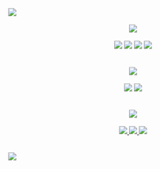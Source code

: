 <img src="https://sun9-80.userapi.com/impg/JZaZj7BfrN33x8NtB1bH_WBFCyIlgkXwswMaXA/OWtM8sdRiCo.jpg?size=2000x40&quality=96&sign=633ed80d7c13defcddec353e11f79d5b&type=album" />
<br><br>
<div align="center">
  <img src="https://psv4.userapi.com/c235131/u399214939/docs/d17/6263ba1f5942/TECHNOLOGIES_AND_TOOLS.png?extra=cDhCWmXhZOXTTWunHZtRaVQtlqlVhAL54ZzG5we0K7rmA1HEOtNxdzrVzgTUX-tKlK_waL52QXtvmDfuw3j4iv5gGEgUZGgRjH7-KKgPPvmASX_AVwqEYi3SS0Gz1FWIuTZwg09oVQozpne23TLKTw1h"/>
</div>
<br>
<div align="center">
  <img src="https://sun9-6.userapi.com/impg/n5IzkrHEdPoVxQsyTTcaeWYTmJiuY_mBlNHe9Q/P0SuFKAV7_Q.jpg?size=240x60&quality=96&sign=8dcb829af99f2cdac9d0bddea3bd50cb&type=album" /> <img src="https://sun9-26.userapi.com/impg/qN46mAAc87c9Jsr-LuWfvNRXKCDPbFmtJIMG-Q/KC8UwT5MaS0.jpg?size=240x60&quality=96&sign=0fba61a3e5c8870ffa53385fa1f8bd5e&type=album" /> <img src="https://sun9-86.userapi.com/impg/s0pS7Y2HRce5smOnX1_69S37WflxKb7Y7ukwKQ/I6_gQtz6WRU.jpg?size=240x60&quality=96&sign=600cbd8be7c4196634ee0a0224426516&type=album" /> <img src="https://sun9-7.userapi.com/impg/KQ6GVLM3esFLzYGpruo5la06Hp9AAcoY6Uc5pw/8YypPogY8KU.jpg?size=240x60&quality=96&sign=c6cd08f06452a13d601da45efbcb8063&type=album" /> 
</div>
<br><br>
<div align="center">
  <img src="https://psv4.userapi.com/c237331/u399214939/docs/d59/adfe732cc781/MY_GOALS.png?extra=L_mRfB1E3kJwBZlLb-eXccTL9FY_J6KFWQo_iPsMjV2YTYnkuONAoBD68xJUYBB3T4lJyHMnTEQiJnP2DDvqc2FR-WAwTavpRLhNNpFwuF_yRFGVIZDPO6yOHuG0h6Jufcj7-OTBMCc5UXXivYZzD1Tg"/>
</div>
<br>
<div align="center">
<img src="https://sun9-79.userapi.com/impg/pe6I62BZUxyY421FnkV01WEkyV2cx-XrHW0FKQ/3-yBLczFJD0.jpg?size=240x60&quality=96&sign=1fd10c3d3dc62a8bd3f0def660bbde76&type=album"/> <img src="https://sun9-87.userapi.com/impg/J5ijPq0D3YV9o47ZSJVIVwVt9d6tYdu70D1ehg/RbZvUfYAsWc.jpg?size=240x60&quality=96&sign=78d6b9608005f4db44f4dd50039cb1a7&type=album" />
</div>
<br><br>
<div align="center">
  <img src="https://psv4.userapi.com/c237331/u399214939/docs/d46/c8d5fb4a04b0/CONTACTS.png?extra=S-1yIK7xqBNKaL8ymEZMpu2vxcR06unVsZlmVcGVXyj1G-gekshuGTIph3dIXLQOSq9d9hUVkLq4E5TFmNTt5Fn56RexUZ_jKFyLz23NMzdF7Axw48w2fcklfZTt2VxbYUqywcOHlzw9OEiWlPlzKij-"/>
</div>
<br>
<div align="center">
  <a href="https://mail.google.com/mail/u/0/#inbox?compose=DmwnWtMkMHmkpBLXGwNMFZwcstwVCCkfbjxbrfmRZzCrkjFFVHFnlDwWjLfbzmHRtKFtrMSvTxsG" target="_blank">
    <img src="https://sun9-85.userapi.com/impg/NcQXo0K-XTDyL2eoDtQNJXP0LiQrcVRkIbw3Fw/uXH_3mMjXTw.jpg?size=240x60&quality=96&sign=d43bccd66f94a6b6f48241b469bc3ad0&type=album" />
  </a>
  <a href="https://t.me/mistbtv" target="_blank">
    <img src="https://sun9-68.userapi.com/impg/rzmOiniM5jnJuasfvLkL5QZRSJ1nLvOyjFYAIw/3sK1JGGuvm0.jpg?size=240x60&quality=96&sign=ebb7b5f6993fafbe8c83cb8f77e70719&type=album" />
  </a>
  <a href="https://togliatti.hh.ru/resume/9f49e091ff05b9228d0039ed1f765362434a41" target="_blank">
    <img src="https://sun9-1.userapi.com/impg/6nMx1DLe9RC6KQb89udFHMSfP5QYywHv2NFcdA/TI2CrTzVebU.jpg?size=240x60&quality=96&sign=e9139482fb0eb6201872793b5ad286ef&type=album" />
  </a>
</div>
<br><br>
<img src="https://sun9-84.userapi.com/impg/RPRCGg5ctulTTJK6RxEdTTs5OLyf7uiTERZFag/TiwQMs01J3s.jpg?size=2000x40&quality=96&sign=bd8be93c3da8be5aad63e6c446e99bd2&type=album" />
